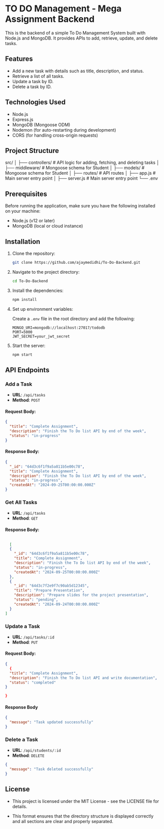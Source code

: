 # TO DO Management - Mega Assignment Backend

This is the backend of a simple To Do Management System built with Node.js and MongoDB. It provides APIs to add, retrieve, update, and delete tasks.

## Features

- Add a new task with details such as title, description, and status.
- Retrieve a list of all tasks.
- Update a task by ID.
- Delete a task by ID.

## Technologies Used

- Node.js
- Express.js
- MongoDB (Mongoose ODM)
- Nodemon (for auto-restarting during development)
- CORS (for handling cross-origin requests)

## Project Structure

src/
│
├── controllers/  # API logic for adding, fetching, and deleting tasks
│
├── middleware/   # Mongoose schema for Student
│
├── models/       # Mongoose schema for Student
│
├── routes/       # API routes
│
├── app.js        # Main server entry point
│
├── server.js     # Main server entry point
└── .env



## Prerequisites

Before running the application, make sure you have the following installed on your machine:

- Node.js (v12 or later)
- MongoDB (local or cloud instance)

## Installation

1. Clone the repository:

    ```sh
    git clone https://github.com/ajaymedidhi/To-Do-Backend.git
    ```

2. Navigate to the project directory:

    ```sh
    cd To-Do-Backend
    ```

3. Install the dependencies:

    ```sh
    npm install
    ```

4. Set up environment variables:

    Create a `.env` file in the root directory and add the following:

    ```
    MONGO_URI=mongodb://localhost:27017/tododb
    PORT=5000
    JWT_SECRET=your_jwt_secret
    ```

5. Start the server:

    ```sh
    npm start
    ```

## API Endpoints

### Add a Task
- **URL**: `/api/tasks`
- **Method**: `POST`

#### Request Body:
```json
{
  "title": "Complete Assignment",
  "description": "Finish the To Do list API by end of the week",
  "status": "in-progress"
}

```

#### Response Body:
```json
{
  "_id": "64d3c6f1f9a5a811b5e00c78",
  "title": "Complete Assignment",
  "description": "Finish the To Do list API by end of the week",
  "status": "in-progress",
  "createdAt": "2024-09-25T00:00:00.000Z"
}

```

### Get All Tasks

- **URL**: `/api/tasks`
- **Method**: `GET`

#### Response Body:

```json

  [
  {
    "_id": "64d3c6f1f9a5a811b5e00c78",
    "title": "Complete Assignment",
    "description": "Finish the To Do list API by end of the week",
    "status": "in-progress",
    "createdAt": "2024-09-25T00:00:00.000Z"
  },
  {
    "_id": "64d3c7f2e9f7c90ab5d12345",
    "title": "Prepare Presentation",
    "description": "Prepare slides for the project presentation",
    "status": "pending",
    "createdAt": "2024-09-24T00:00:00.000Z"
  }
]
```

### Update a Task

- **URL**: `/api/tasks/:id`
- **Method**: `PUT`


#### Request Body:
```json
{
  {
  "title": "Complete Assignment",
  "description": "Finish the To Do list API and write documentation",
  "status": "completed"
}

}
```

#### Response Body


```json
{
  "message": "Task updated successfully"
}
```


### Delete a Task

- **URL**: `/api/students/:id`
- **Method**: `DELETE`

```json
{
  "message": "Task deleted successfully"
}
```

## License

  - This project is licensed under the MIT License - see the LICENSE file for details.
  
  - This format ensures that the directory structure is displayed correctly and all sections are clear and properly separated.
